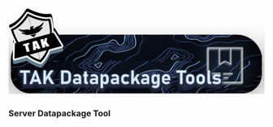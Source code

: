 ![Tak is the way width="50" height="50"](assets/images/dpk_tools_banner.png)
---


### Server Datapackage Tool



